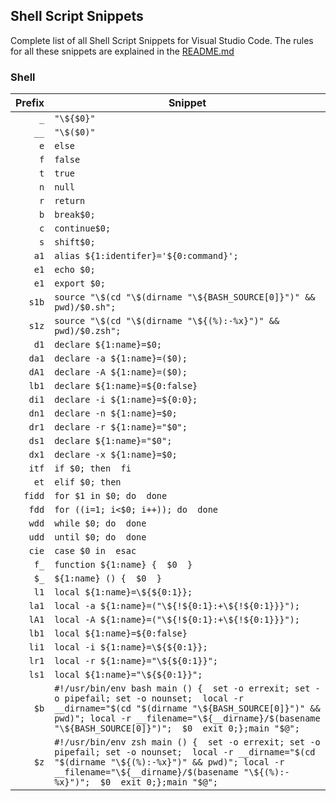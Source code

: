 ## Shell Script Snippets

Complete list of all Shell Script Snippets for Visual Studio Code. The rules for all these snippets are explained in the [README.md](./README.md)

### Shell

| Prefix | Snippet |
| ------:| ------- |
| `_` | `"\${$0}"` |
| `__` | `"\$($0)"` |
| `e` | `else` |
| `f` | `false` |
| `t` | `true` |
| `n` | `null` |
| `r` | `return` |
| `b` | `break$0;` |
| `c` | `continue$0;` |
| `s` | `shift$0;` |
| `a1` | `alias ${1:identifer}='${0:command}';` |
| `e1` | `echo $0;` |
| `e1` | `export $0;` |
| `s1b` | `source "\$(cd "\$(dirname "\${BASH_SOURCE[0]}")" && pwd)/$0.sh";` |
| `s1z` | `source "\$(cd "\$(dirname "\${(%):-%x}")" && pwd)/$0.zsh";` |
| `d1` | `declare ${1:name}=$0;` |
| `da1` | `declare -a ${1:name}=($0);` |
| `dA1` | `declare -A ${1:name}=($0);` |
| `lb1` | `declare ${1:name}=${0:false}` |
| `di1` | `declare -i ${1:name}=${0:0};` |
| `dn1` | `declare -n ${1:name}=$0;` |
| `dr1` | `declare -r ${1:name}="$0";` |
| `ds1` | `declare ${1:name}="$0";` |
| `dx1` | `declare -x ${1:name}=$0;` |
| `itf` | `if $0; then  fi` |
| `et` | `elif $0; then` |
| `fidd` | `for $1 in $0; do  done` |
| `fdd` | `for ((i=1; i<$0; i++)); do  done` |
| `wdd` | `while $0; do  done` |
| `udd` | `until $0; do  done` |
| `cie` | `case $0 in  esac` |
| `f_` | `function ${1:name} {  $0  }` |
| `$_` | `${1:name} () {  $0  }` |
| `l1` | `local ${1:name}=\${${0:1}};` |
| `la1` | `local -a ${1:name}=("\${!${0:1}:+\${!${0:1}}}");` |
| `lA1` | `local -A ${1:name}=("\${!${0:1}:+\${!${0:1}}}");` |
| `lb1` | `local ${1:name}=${0:false}` |
| `li1` | `local -i ${1:name}=\${${0:1}};` |
| `lr1` | `local -r ${1:name}="\${${0:1}}";` |
| `ls1` | `local ${1:name}="\${${0:1}}";` |
| `$b` | `#!/usr/bin/env bash main () {  set -o errexit; set -o pipefail; set -o nounset;  local -r __dirname="$(cd "$(dirname "\${BASH_SOURCE[0]}")" && pwd)"; local -r __filename="\${__dirname}/$(basename "\${BASH_SOURCE[0]}")";  $0  exit 0;};main "$@";` |
| `$z` | `#!/usr/bin/env zsh main () {  set -o errexit; set -o pipefail; set -o nounset;  local -r __dirname="$(cd "$(dirname "\${(%):-%x}")" && pwd)"; local -r __filename="\${__dirname}/$(basename "\${(%):-%x}")";  $0  exit 0;};main "$@";` |
